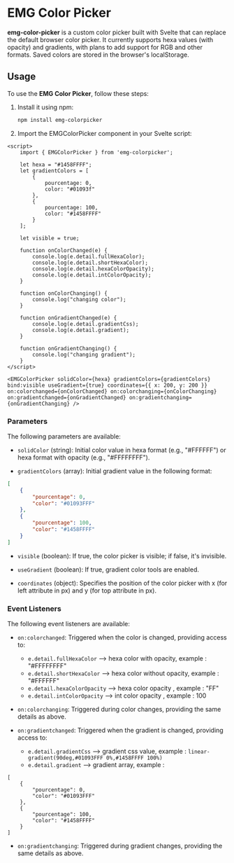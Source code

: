 
# EMG Color Picker

**emg-color-picker** is a custom color picker built with Svelte that can replace the default browser color picker. It currently supports hexa values (with opacity) and gradients, with plans to add support for RGB and other formats. Saved colors are stored in the browser's localStorage.

## Usage

To use the **EMG Color Picker**, follow these steps:

1. Install it using npm:

   ```bash
   npm install emg-colorpicker
   ```

2. Import the EMGColorPicker component in your Svelte script:

```svelte
<script>
    import { EMGColorPicker } from 'emg-colorpicker';

    let hexa = "#1458FFFF";
    let gradientColors = [
        {
            pourcentage: 0,
            color: "#01093f"
        },
        {
            pourcentage: 100,
            color: "#1458FFFF"
        }
    ];

    let visible = true;

    function onColorChanged(e) {
        console.log(e.detail.fullHexaColor);
        console.log(e.detail.shortHexaColor);
        console.log(e.detail.hexaColorOpacity);
        console.log(e.detail.intColorOpacity);
    }

    function onColorChanging() {
        console.log("changing color");
    }

    function onGradientChanged(e) {
        console.log(e.detail.gradientCss);
        console.log(e.detail.gradient);
    }

    function onGradientChanging() {
        console.log("changing gradient");
    }
</script>

<EMGColorPicker solidColor={hexa} gradientColors={gradientColors} bind:visible useGradient={true} coordinates={{ x: 200, y: 200 }} on:colorchanged={onColorChanged} on:colorchanging={onColorChanging} on:gradientchanged={onGradientChanged} on:gradientchanging={onGradientChanging} />
```

### Parameters

The following parameters are available:

- `solidColor` (string): Initial color value in hexa format (e.g., "#FFFFFF") or hexa format with opacity (e.g., "#FFFFFFFF").

- `gradientColors` (array): Initial gradient value in the following format:
```json
[
 	{
		"pourcentage": 0,
		"color": "#01093FFF"
	},
	{
		"pourcentage": 100,
		"color": "#1458FFFF"
	}
]
```

- `visible` (boolean): If true, the color picker is visible; if false, it's invisible.

- `useGradient` (boolean): If true, gradient color tools are enabled.

- `coordinates` (object): Specifies the position of the color picker with x (for left attribute in px) and y (for top attribute in px).

### Event Listeners

The following event listeners are available:

- `on:colorchanged`: Triggered when the color is changed, providing access to:
	- `e.detail.fullHexaColor`  --> hexa color with opacity, example : "#FFFFFFFF"
	- `e.detail.shortHexaColor` --> hexa color without opacity, example : "#FFFFFF"
	- `e.detail.hexaColorOpacity` --> hexa color opacity , example : "FF"
	- `e.detail.intColorOpacity` --> int color opacity , example : 100
- `on:colorchanging`: Triggered during color changes, providing the same details as above.

- `on:gradientchanged`: Triggered when the gradient is changed, providing access to:
	- `e.detail.gradientCss` --> gradient css value, example : `linear-gradient(90deg,#01093FFF 0%,#1458FFFF 100%)`
	- `e.detail.gradient` --> gradient array, example : 
```
[
	{
		"pourcentage": 0,
		"color": "#01093FFF"
	},
	{
		"pourcentage": 100,
		"color": "#1458FFFF"
	}
]
```

- `on:gradientchanging`: Triggered during gradient changes, providing the same details as above.